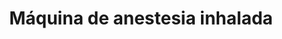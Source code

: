 ---
title: Máquina de anestesia inhalada
description: Máquina que suministra anestesia segura para procedimientos quirúrgicos veterinarios.
img: anestesia.jpg
---